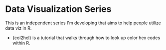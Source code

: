# Data Visualization Series

This is an independent series I'm developing that aims to help people utilize data viz in R. 

* {col2hcl} is a tutorial that walks through how to look up color hex codes within R. 
